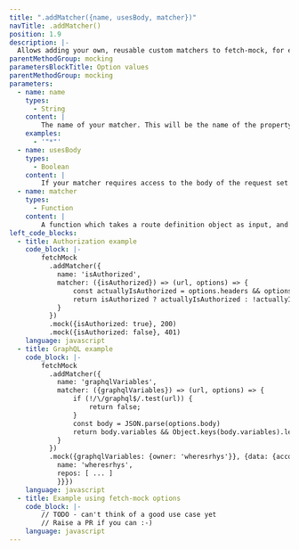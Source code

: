 ```yaml
---
title: ".addMatcher({name, usesBody, matcher})"
navTitle: .addMatcher()
position: 1.9
description: |-
  Allows adding your own, reusable custom matchers to fetch-mock, for example a matcher for interacting with GraphQL queries, or an `isAuthorized` matcher that encapsulates the exact authorization conditions for the API you are mocking, and only requires a `true` or `false` to be input
parentMethodGroup: mocking
parametersBlockTitle: Option values
parentMethodGroup: mocking
parameters:
  - name: name
    types:
      - String
    content: |
        The name of your matcher. This will be the name of the property used to hold any input to your matcher.
    examples:
      - '"*"'
  - name: usesBody
    types:
      - Boolean
    content: |
        If your matcher requires access to the body of the request set this to true; because body can, in some cases, only be accessed by fetch-mock asynchronously, you will need to provide this hint in order to make sure the correct code paths are followed.
  - name: matcher
    types:
      - Function
    content: |
        A function which takes a route definition object as input, and returns a function of the signature `(url, options, request) => Boolean`. See the examples below for more detail. The function is passed the fetchMock instance as a second parameter in case you need to access any config.
left_code_blocks:
  - title: Authorization example
    code_block: |-
        fetchMock
          .addMatcher({
            name: 'isAuthorized',
            matcher: ({isAuthorized}) => (url, options) => {
                const actuallyIsAuthorized = options.headers && options.headers.auth;
                return isAuthorized ? actuallyIsAuthorized : !actuallyIsAuthorized;
            } 
          })
          .mock({isAuthorized: true}, 200)
          .mock({isAuthorized: false}, 401)
    language: javascript
  - title: GraphQL example
    code_block: |-
        fetchMock
          .addMatcher({
            name: 'graphqlVariables',
            matcher: ({graphqlVariables}) => (url, options) => {
                if (!/\/graphql$/.test(url)) {
                    return false;
                }
                const body = JSON.parse(options.body)
                return body.variables && Object.keys(body.variables).length === Object.keys(body.graphqlVariables).length && Object.entries(graphqlVariables).every(([key, val]) => body.variables[key] === val)
            } 
          })
          .mock({graphqlVariables: {owner: 'wheresrhys'}}, {data: {account: {
            name: 'wheresrhys',
            repos: [ ... ]
            }}})
    language: javascript
  - title: Example using fetch-mock options
    code_block: |-
        // TODO - can't think of a good use case yet
        // Raise a PR if you can :-) 
    language: javascript
---
```

